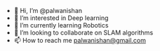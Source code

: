 - 👋 Hi, I’m @palwanishan
- 👀 I’m interested in Deep learning
- 🌱 I’m currently learning Robotics
- 💞️ I’m looking to collaborate on SLAM algorithms
- 📫 How to reach me palwanishan@gmail.com

<!---
palwanishan/palwanishan is a ✨ special ✨ repository because its `README.md` (this file) appears on your GitHub profile.
You can click the Preview link to take a look at your changes.
--->

